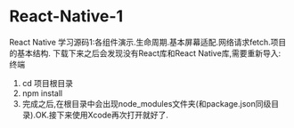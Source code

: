 # React-Native-1
React Native 学习源码1:各组件演示.生命周期.基本屏幕适配.网络请求fetch.项目的基本结构.
下载下来之后会发现没有React库和React Native库,需要重新导入:
终端
1.   cd  项目根目录
2.   npm install
3.   完成之后,在根目录中会出现node_modules文件夹(和package.json同级目录).OK.接下来使用Xcode再次打开就好了.
